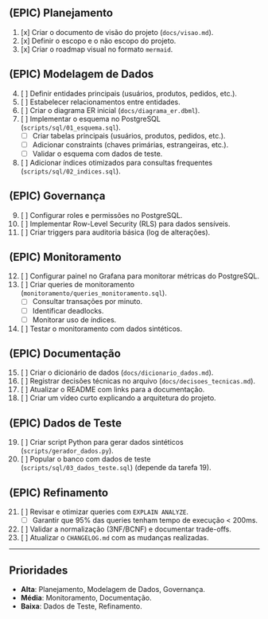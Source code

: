 ## (EPIC) Planejamento
1. [x] Criar o documento de visão do projeto (`docs/visao.md`).
2. [x] Definir o escopo e o não escopo do projeto.
3. [x] Criar o roadmap visual no formato `mermaid`.

## (EPIC) Modelagem de Dados
4. [ ] Definir entidades principais (usuários, produtos, pedidos, etc.).
5. [ ] Estabelecer relacionamentos entre entidades.
6. [ ] Criar o diagrama ER inicial (`docs/diagrama_er.dbml`).
7. [ ] Implementar o esquema no PostgreSQL (`scripts/sql/01_esquema.sql`).
    - [ ] Criar tabelas principais (usuários, produtos, pedidos, etc.).
    - [ ] Adicionar constraints (chaves primárias, estrangeiras, etc.).
    - [ ] Validar o esquema com dados de teste.
8. [ ] Adicionar índices otimizados para consultas frequentes (`scripts/sql/02_indices.sql`).

## (EPIC) Governança
9. [ ] Configurar roles e permissões no PostgreSQL.
10. [ ] Implementar Row-Level Security (RLS) para dados sensíveis.
11. [ ] Criar triggers para auditoria básica (log de alterações).

## (EPIC) Monitoramento
12. [ ] Configurar painel no Grafana para monitorar métricas do PostgreSQL.
13. [ ] Criar queries de monitoramento (`monitoramento/queries_monitoramento.sql`).
    - [ ] Consultar transações por minuto.
    - [ ] Identificar deadlocks.
    - [ ] Monitorar uso de índices.
14. [ ] Testar o monitoramento com dados sintéticos.

## (EPIC) Documentação
15. [ ] Criar o dicionário de dados (`docs/dicionario_dados.md`).
16. [ ] Registrar decisões técnicas no arquivo (`docs/decisoes_tecnicas.md`).
17. [ ] Atualizar o README com links para a documentação.
18. [ ] Criar um vídeo curto explicando a arquitetura do projeto.

## (EPIC) Dados de Teste
19. [ ] Criar script Python para gerar dados sintéticos (`scripts/gerador_dados.py`).
20. [ ] Popular o banco com dados de teste (`scripts/sql/03_dados_teste.sql`) (depende da tarefa 19).

## (EPIC) Refinamento
21. [ ] Revisar e otimizar queries com `EXPLAIN ANALYZE`.
    - [ ] Garantir que 95% das queries tenham tempo de execução < 200ms.
22. [ ] Validar a normalização (3NF/BCNF) e documentar trade-offs.
23. [ ] Atualizar o `CHANGELOG.md` com as mudanças realizadas.

---

## Prioridades
- **Alta**: Planejamento, Modelagem de Dados, Governança.
- **Média**: Monitoramento, Documentação.
- **Baixa**: Dados de Teste, Refinamento.
